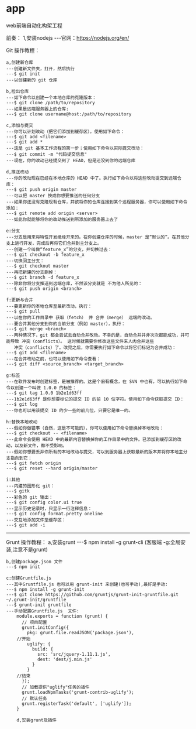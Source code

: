 # app
web前端自动化构架工程

前奏：
	1,安装nodejs
	---官网：https://nodejs.org/en/

Git 操作教程：

	a,创建新仓库
	---创建新文件夹，打开，然后执行
	---$ git init
	---以创建新的 git 仓库

	b,检出仓库
	---如下命令以创建一个本地仓库的克隆版本：
	---$ git clone /path/to/repository
	---如果是远端服务器上的仓库:
	---$ git clone username@host:/path/to/repository

	c,添加与提交
	---你可以计划改动（把它们添加到缓存区），使用如下命令：
	---$ git add <filename>
	---$ git add *
	---这是 git 基本工作流程的第一步；使用如下命令以实际提交改动：
	---$ git commit -m "代码提交信息"
	---现在，你的改动已经提交到了 HEAD，但是还没到你的远端仓库

	d,推送改动
	---你的改动现在已经在本地仓库的 HEAD 中了。执行如下命令以将这些改动提交到远端仓库：
	---$ git push origin master
	---可以把 master 换成你想要推送的任何分支
	---如果你还没有克隆现有仓库，并欲将你的仓库连接到某个远程服务器，你可以使用如下命令添加：
	---$ git remote add origin <server>
	---如此你就能够将你的改动推送到所添加的服务器上去了

	e:分支
	---分支是用来将特性开发绝缘开来的。在你创建仓库的时候，master 是“默认的”。在其他分支上进行开发，完成后再将它们合并到主分支上。
	---创建一个叫做“feature_x”的分支，并切换过去：
	---$ git checkout -b feature_x
	---切换回主分支：
	---$ git checkout master
	---再把新建的分支删掉：
	---$ git branch -d feature_x
	---除非你将分支推送到远端仓库，不然该分支就是 不为他人所见的：
	---$ git push origin <branch>

	f:更新与合并
	---要更新你的本地仓库至最新改动，执行：
	---$ git pull
	---以在你的工作目录中 获取（fetch） 并 合并（merge） 远端的改动。
	---要合并其他分支到你的当前分支（例如 master），执行：
	---$ git merge <branch>
	---两种情况下，git 都会尝试去自动合并改动。不幸的是，自动合并并非次次都能成功，并可能导致 冲突（conflicts）。 这时候就需要你修改这些文件来人肉合并这些 	       
	   冲突（conflicts）了。改完之后，你需要执行如下命令以将它们标记为合并成功：
	---$ git add <filename>
	---在合并改动之前，也可以使用如下命令查看：
	---$ git diff <source_branch> <target_branch>

	g:标签
	---在软件发布时创建标签，是被推荐的。这是个旧有概念，在 SVN 中也有。可以执行如下命令以创建一个叫做 1.0.0 的标签：
	---$ git tag 1.0.0 1b2e1d63ff
	---1b2e1d63ff 是你想要标记的提交 ID 的前 10 位字符。使用如下命令获取提交 ID：
	---$ git log
	---你也可以用该提交 ID 的少一些的前几位，只要它是唯一的。

	h:替换本地改动
	---假如你做错事（自然，这是不可能的），你可以使用如下命令替换掉本地改动：
	---$ git checkout -- <filename>
	---此命令会使用 HEAD 中的最新内容替换掉你的工作目录中的文件。已添加到缓存区的改动，以及新文件，都不受影响。
	---假如你想要丢弃你所有的本地改动与提交，可以到服务器上获取最新的版本并将你本地主分支指向到它：
	---$ git fetch origin
	---$ git reset --hard origin/master

	i:其他
	---内建的图形化 git：
	---$ gitk
	---彩色的 git 输出：
	---$ git config color.ui true
	---显示历史记录时，只显示一行注释信息：
	---$ git config format.pretty oneline
	---交互地添加文件至缓存区：
	---$ git add -i

----------------------------------------------------------------------------------------------
Grunt  操作教程：
	a,安装grunt
	---$ npm install -g grunt-cli   (客服端  -g:全局安装,注意不是grunt)

	b,创建package.json 文件
	---$ npm init

	c:创建Gruntfile.js
	---其中Gruntfile.js 也可以用 grunt-init 来创建(也可手动),最好是手动:
	---$ npm install -g grunt-init
	---$ git clone https://github.com/gruntjs/grunt-init-gruntfile.git ~/.grunt-init/gruntfile
	---$ grunt-init gruntfile  
	---手动配置Gruntfile.js  文件:
		module.exports = function (grunt) {
		  // 项目配置
		  grunt.initConfig({
		    pkg: grunt.file.readJSON('package.json'),
		//开始
		    uglify: {
		      build: {
		        src: 'src/jquery-1.11.1.js',
		        dest: 'dest/j.min.js'
		      }
		    }
		//结束
		  });
		  // 加载提供"uglify"任务的插件
		  grunt.loadNpmTasks('grunt-contrib-uglify');
		  // 默认任务
		  grunt.registerTask('default', ['uglify']);
		}

		d,安装grunt及插件
